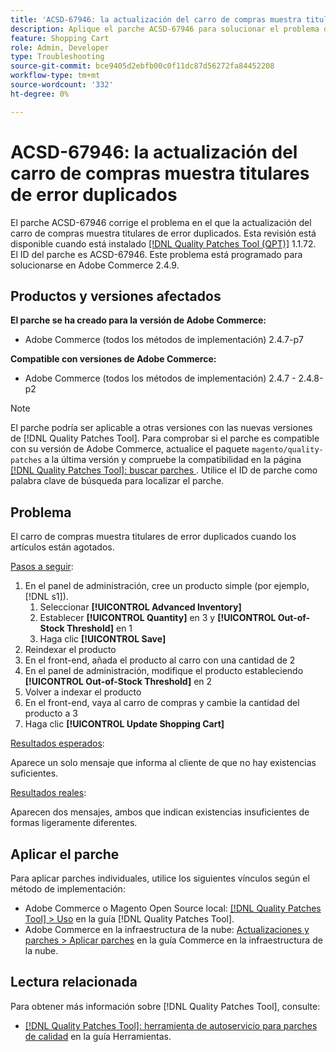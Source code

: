 ```yaml
---
title: 'ACSD-67946: la actualización del carro de compras muestra titulares de error duplicados'
description: Aplique el parche ACSD-67946 para solucionar el problema de Adobe Commerce donde la actualización del carro de compras muestra titulares de error duplicados.
feature: Shopping Cart
role: Admin, Developer
type: Troubleshooting
source-git-commit: bce9405d2ebfb00c0f11dc87d56272fa84452208
workflow-type: tm+mt
source-wordcount: '332'
ht-degree: 0%

---
```


# ACSD-67946: la actualización del carro de compras muestra titulares de error duplicados

El parche ACSD-67946 corrige el problema en el que la actualización del carro de compras muestra titulares de error duplicados. Esta revisión está disponible cuando está instalado [[!DNL Quality Patches Tool (QPT)]](/help/tools/quality-patches-tool/quality-patches-tool-to-self-serve-quality-patches.md) 1.1.72. El ID del parche es ACSD-67946. Este problema está programado para solucionarse en Adobe Commerce 2.4.9.

## Productos y versiones afectados

**El parche se ha creado para la versión de Adobe Commerce:**

* Adobe Commerce (todos los métodos de implementación) 2.4.7-p7

**Compatible con versiones de Adobe Commerce:**

* Adobe Commerce (todos los métodos de implementación) 2.4.7 - 2.4.8-p2

>[!NOTE]
>
>El parche podría ser aplicable a otras versiones con las nuevas versiones de [!DNL Quality Patches Tool]. Para comprobar si el parche es compatible con su versión de Adobe Commerce, actualice el paquete `magento/quality-patches` a la última versión y compruebe la compatibilidad en la página [[!DNL Quality Patches Tool]: buscar parches &#x200B;](https://experienceleague.adobe.com/tools/commerce-quality-patches/index.html?lang=es). Utilice el ID de parche como palabra clave de búsqueda para localizar el parche.

## Problema

El carro de compras muestra titulares de error duplicados cuando los artículos están agotados.

<u>Pasos a seguir</u>:

1. En el panel de administración, cree un producto simple (por ejemplo, [!DNL s1]).
   1. Seleccionar **[!UICONTROL Advanced Inventory]**
   1. Establecer **[!UICONTROL Quantity]** en 3 y **[!UICONTROL Out-of-Stock Threshold]** en 1
   1. Haga clic **[!UICONTROL Save]**
1. Reindexar el producto
1. En el front-end, añada el producto al carro con una cantidad de 2
1. En el panel de administración, modifique el producto estableciendo **[!UICONTROL Out-of-Stock Threshold]** en 2
1. Volver a indexar el producto
1. En el front-end, vaya al carro de compras y cambie la cantidad del producto a 3
1. Haga clic **[!UICONTROL Update Shopping Cart]**


<u>Resultados esperados</u>:

Aparece un solo mensaje que informa al cliente de que no hay existencias suficientes.

<u>Resultados reales</u>:

Aparecen dos mensajes, ambos que indican existencias insuficientes de formas ligeramente diferentes.

## Aplicar el parche

Para aplicar parches individuales, utilice los siguientes vínculos según el método de implementación:

* Adobe Commerce o Magento Open Source local: [[!DNL Quality Patches Tool] > Uso](/help/tools/quality-patches-tool/usage.md) en la guía [!DNL Quality Patches Tool].
* Adobe Commerce en la infraestructura de la nube: [Actualizaciones y parches > Aplicar parches](https://experienceleague.adobe.com/docs/commerce-cloud-service/user-guide/develop/upgrade/apply-patches.html?lang=es) en la guía Commerce en la infraestructura de la nube.

## Lectura relacionada

Para obtener más información sobre [!DNL Quality Patches Tool], consulte:

* [[!DNL Quality Patches Tool]: herramienta de autoservicio para parches de calidad](/help/tools/quality-patches-tool/quality-patches-tool-to-self-serve-quality-patches.md) en la guía Herramientas.
